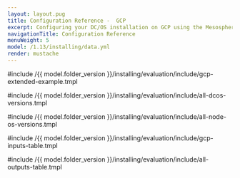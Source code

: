 ```yaml
---
layout: layout.pug
title: Configuration Reference -  GCP
excerpt: Configuring your DC/OS installation on GCP using the Mesosphere Universal Installer
navigationTitle: Configuration Reference
menuWeight: 5
model: /1.13/installing/data.yml
render: mustache
---
```

#include /{{ model.folder_version }}/installing/evaluation/include/gcp-extended-example.tmpl

#include /{{ model.folder_version }}/installing/evaluation/include/all-dcos-versions.tmpl

#include /{{ model.folder_version }}/installing/evaluation/include/all-node-os-versions.tmpl

#include /{{ model.folder_version }}/installing/evaluation/include/gcp-inputs-table.tmpl

#include /{{ model.folder_version }}/installing/evaluation/include/all-outputs-table.tmpl